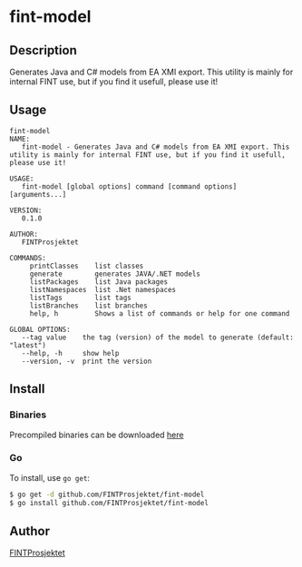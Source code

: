 # fint-model



## Description
Generates Java and C# models from EA XMI export. This utility is mainly for internal FINT use, but if you 
find it usefull, please use it!

## Usage

```
fint-model
NAME:
   fint-model - Generates Java and C# models from EA XMI export. This utility is mainly for internal FINT use, but if you find it usefull, please use it!

USAGE:
   fint-model [global options] command [command options] [arguments...]

VERSION:
   0.1.0

AUTHOR:
   FINTProsjektet

COMMANDS:
     printClasses    list classes
     generate        generates JAVA/.NET models
     listPackages    list Java packages
     listNamespaces  list .Net namespaces
     listTags        list tags
     listBranches    list branches
     help, h         Shows a list of commands or help for one command

GLOBAL OPTIONS:
   --tag value    the tag (version) of the model to generate (default: "latest")
   --help, -h     show help
   --version, -v  print the version
```


## Install

### Binaries

Precompiled binaries can be downloaded [here](https://github.com/FINTprosjektet/fint-model/releases/latest)

### Go

To install, use `go get`:

```bash
$ go get -d github.com/FINTProsjektet/fint-model
$ go install github.com/FINTProsjektet/fint-model
```



## Author

[FINTProsjektet](https://fintprosjektet.github.io)
